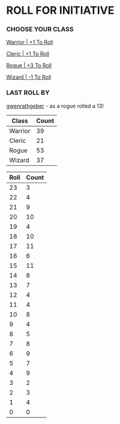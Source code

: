 # ROLL FOR INITIATIVE
### CHOOSE YOUR CLASS

[Warrior | +1 To Roll](https://github.com/benjaminsampica/benjaminsampica/issues/new?title=roll%7Cwarrior&body=Just+click+%27Submit+new+issue%27.)

[Cleric | +1 To Roll](https://github.com/benjaminsampica/benjaminsampica/issues/new?title=roll%7Ccleric&body=Just+click+%27Submit+new+issue%27.)

[Rogue | +3 To Roll](https://github.com/benjaminsampica/benjaminsampica/issues/new?title=roll%7Crogue&body=Just+click+%27Submit+new+issue%27.)

[Wizard | -1 To Roll](https://github.com/benjaminsampica/benjaminsampica/issues/new?title=roll%7Cwizard&body=Just+click+%27Submit+new+issue%27.)
### LAST ROLL BY
[gwenrathgeber](https://www.github.com/gwenrathgeber) - as a rogue rolled a 13!

|Class|Count|
|-|-|
|Warrior|39|
|Cleric|21|
|Rogue|53|
|Wizard|37|

|Roll|Count|
|-|-|
|23|3
|22|4
|21|9
|20|10
|19|4
|18|10
|17|11
|16|6
|15|11
|14|8
|13|7
|12|4
|11|4
|10|8
|9|4
|8|5
|7|8
|6|9
|5|7
|4|9
|3|2
|2|3
|1|4
|0|0
